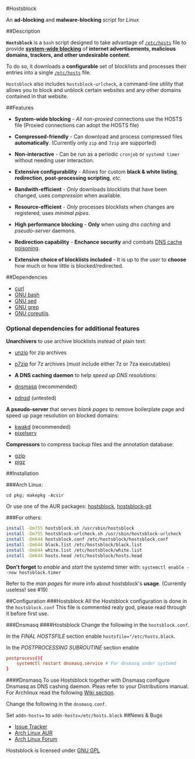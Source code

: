 #Hostsblock

An **ad-blocking** and **malware-blocking** script for *Linux*

##Description

**`Hostsblock`** is a `bash` script designed to take advantage of
[`/etc/hosts`][h] file to provide [**system-wide blocking**][0] of
**internet advertisements, malicious domains, trackers, and
other undesirable content**.

To do so, it downloads a **configurable** set of blocklists and processes their
entries into a single [`/etc/hosts`][h] file.

`Hostsblock` also includes `hostsblock-urlcheck`, a command-line utility that
allows you to block and unblock certain websites and any other domains
contained in that website.

##Features

*   **System-wide blocking** - *All non-proxied* connections use the HOSTS
  file (Proxied connections can adopt the HOSTS file)

*   **Compressed-friendly** - Can download and process compressed files
  **automatically**.  (Currently only `zip` and `7zip` are supported)

*   **Non-interactive** - Can be run as a periodic `cronjob` or `systemd timer`
  without needing user interaction.

*   **Extensive configurability** - Allows for custom **black & white listing**,
  **redirection**, **post-processing scripting**, *etc.*

*   **Bandwith-efficient** - *Only* downloads blocklists that have been changed,
  uses *compression* when available.

*   **Resource-efficient** - *Only* processes blocklists when changes are
  registered, uses *minimal pipes*.

*   **High performance blocking** - **Only** when using *dns caching* and
  *pseudo-server* daemons.

*   **Redirection capability** - **Enchance security** and combats [DNS cache
  poisoning](https://en.wikipedia.org/wiki/DNS_cache_poisoning).

*   **Extensive choice of blocklists included** - It is up to the *user* to
  **choose** how much or how little is blocked/redirected.

##Dependencies

*   [curl](http://curl.haxx.se/)
*   [GNU bash](http://www.gnu.org/software/bash/bash.html)
*   [GNU sed](http://www.gnu.org/software/sed)
*   [GNU grep](http://www.gnu.org/software/grep/grep.html)
*   [GNU coreutils](http://www.gnu.org/software/coreutils).

### Optional dependencies for **additional features**

**Unarchivers** to use archive blocklists instead of plain text:

*   [unzip](http://www.info-zip.org/UnZip.html) for zip archives

*   [p7zip](http://p7zip.sourceforge.net/) for 7z archives
  (must include either 7z or 7za executables)

*   **A DNS caching daemon** to help *speed up DNS resolutions*:

*   [dnsmasq](http://www.thekelleys.org.uk/dnsmasq/doc.html) (recommended)

*   [pdnsd](http://members.home.nl/p.a.rombouts/pdnsd/) (untested)

**A pseudo-server** that serves *blank pages* to remove boilerplate page and
speed up page resolution on blocked domains:

*   [kwakd](https://github.com/fetchinson/kwakd/) (recommended)
*   [pixelserv](http://proxytunnel.sourceforge.net/pixelserv.php)

**Compressors** to compress backup files and the annotation database:

*   [gzip](http://www.gnu.org/software/gzip/)
*   [pigz](http://www.zlib.net/pigz/)

##Installation

###Arch Linux:

`cd pkg; makepkg -Acsir`

Or use one of the AUR packages:
[hostsblock](https://aur.archlinux.org/packages/hostsblock/),
[hostsblock-git](https://aur.archlinux.org/packages/hostsblock-git/)

###For others:

```sh
install -Dm755 hostsblock.sh /usr/sbin/hostsblock
install -Dm755 hostsblock-urlcheck.sh /usr/sbin/hostsblock-urlcheck
install -Dm644 hostsblock.conf /etc/hostsblock/hostsblock.conf
install -Dm644 black.list /etc/hostsblock/black.list
install -Dm644 white.list /etc/hostsblock/white.list
install -Dm644 hosts.head /etc/hostsblock/hosts.head
```

**Don't forget** to *enable* and *start* the systemd timer with:
`systemctl enable --now hostsblock.timer `

Refer to the *man pages* for more info about hostsblock's **usage**.
(Currently useless! see  #19)

##Configuration
###Hostsblock
All the Hostsblock configuration is done in the `hostsblock.conf`
This file is commented realy god, please read through it before first use.

###Dnsmasq
####Hostsblock
Change the following in the `hostsblock.conf`.

In the *FINAL HOSTSFILE* section enable `hostsfile="/etc/hosts.block`.

In the *POSTPROCESSING SUBROUTINE* section enable

```conf
postprocess(){
    systemctl restart dnsmasq.service # For dnsmasq under systemd
}
```

####Dnsmasq
To use Hostsblock together with Dnsmasq configure Dnsmasq as DNS cashing daemon.
Pleas refer to your Distributions manual. For Archlinux read the following
[Wiki section](https://wiki.archlinux.org/index.php/dnsmasq#DNS_cache_setup).

Change the following in the `dnsmasq.conf`.

Set `addn-hosts=` to `addn-hosts=/etc/hosts.block`
##News & Bugs

*   [Issue Tracker](https://github.com/gaenserich/hostsblock/issues)
*   [Arch Linux AUR](https://aur.archlinux.org/packages/hostsblock/)
*   [Arch Linux Forum](https://bbs.archlinux.org/viewtopic.php?id=139784)

Hostsblock is licensed under [GNU GPL](http://www.gnu.org/licenses/gpl-3.0.txt)

[h]: https://en.wikipedia.org/wiki/Hosts_file
[0]: http://winhelp2002.mvps.org/hosts.htm
